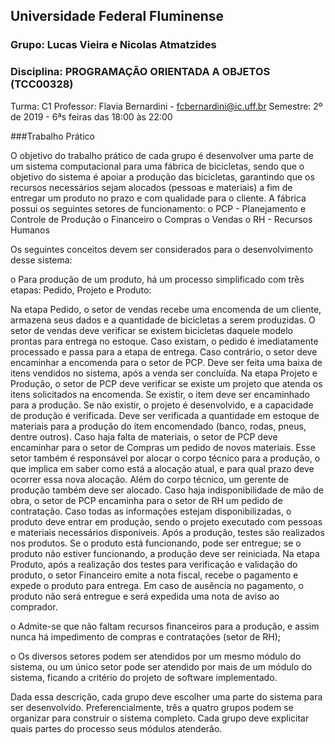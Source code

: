 ## Universidade Federal Fluminense

### Grupo: Lucas Vieira e Nicolas Atmatzides
### Disciplina: PROGRAMAÇÃO ORIENTADA A OBJETOS (TCC00328)
Turma: C1
Professor: Flavia Bernardini - fcbernardini@ic.uff.br
Semestre: 2º de 2019 - 6ªs feiras das 18:00 às 22:00

###Trabalho Prático

O objetivo do trabalho prático de cada grupo é desenvolver uma parte de um sistema computacional para uma fábrica de bicicletas, sendo que o objetivo do sistema é apoiar a produção das bicicletas, garantindo que os recursos necessários sejam alocados (pessoas e materiais) a fim de entregar um produto no prazo e com qualidade para o cliente.
A fábrica possui os seguintes setores de funcionamento:
o PCP - Planejamento e Controle de Produção
o Financeiro
o Compras
o Vendas
o RH - Recursos Humanos

Os seguintes conceitos devem ser considerados para o desenvolvimento desse sistema:

o Para produção de um produto, há um processo simplificado com três etapas: 
Pedido, Projeto e Produto:

Na etapa Pedido, o setor de vendas recebe uma encomenda de um cliente, armazena seus dados e a quantidade de bicicletas a serem produzidas. O setor de vendas deve verificar se existem bicicletas daquele modelo prontas para entrega no estoque. Caso existam, o pedido é imediatamente processado e passa para a etapa de entrega. Caso contrário, o setor deve encaminhar a encomenda para o setor de PCP.
Deve ser feita uma baixa de itens vendidos no sistema, após a venda ser concluída.
Na etapa Projeto e Produção, o setor de PCP deve verificar se existe um projeto que atenda os itens solicitados na encomenda. Se existir, o item deve ser encaminhado para a produção. Se não existir, o projeto é desenvolvido, e a capacidade de produção é verificada. Deve ser verificada a quantidade em estoque de materiais para a produção do item encomendado (banco, rodas, pneus, dentre outros). Caso haja falta de materiais, o setor de PCP deve encaminhar para o setor de Compras um pedido de novos materiais. Esse setor também é responsável por alocar o corpo técnico para a produção, o que implica em saber como está a
alocação atual, e para qual prazo deve ocorrer essa nova alocação. Além do corpo técnico, um gerente de produção também deve ser alocado. Caso haja indisponibilidade de mão de obra, o setor de PCP encaminha para o setor de RH um pedido de contratação. Caso todas as informações estejam disponibilizadas, o produto deve entrar em produção, sendo o projeto executado com pessoas e materiais necessários disponíveis. Após a produção, testes são realizados nos produtos. Se o produto está funcionando, pode ser entregue; se o produto não estiver funcionando, a produção deve ser reiniciada.
Na etapa Produto, após a realização dos testes para verificação e validação do produto, o setor Financeiro emite a nota fiscal, recebe o pagamento e expede o produto para entrega. Em caso de ausência no pagamento, o produto não será entregue e será expedida uma nota de aviso ao comprador.

o Admite-se que não faltam recursos financeiros para a produção, e assim nunca há impedimento de compras e contratações (setor de RH);

o Os diversos setores podem ser atendidos por um mesmo módulo do sistema, ou um único setor pode ser atendido por mais de um módulo do sistema, ficando a critério do projeto de software implementado.

Dada essa descrição, cada grupo deve escolher uma parte do sistema para ser desenvolvido. Preferencialmente, três a quatro grupos podem se organizar para construir o sistema completo. Cada grupo deve explicitar quais partes do processo seus módulos atenderão.

